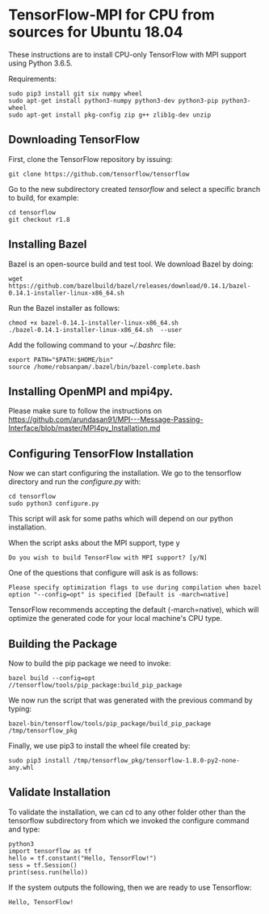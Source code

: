 # TensorFlow-MPI for CPU from sources for Ubuntu 18.04

These instructions are to install CPU-only TensorFlow with MPI support using Python 3.6.5.

Requirements:

    sudo pip3 install git six numpy wheel 
    sudo apt-get install python3-numpy python3-dev python3-pip python3-wheel
    sudo apt-get install pkg-config zip g++ zlib1g-dev unzip

## Downloading TensorFlow

First, clone the TensorFlow repository by issuing:
  
    git clone https://github.com/tensorflow/tensorflow
 
Go to the new subdirectory created _tensorflow_ and select a specific branch to build, for example:
    
    cd tensorflow
    git checkout r1.8
    
## Installing Bazel

Bazel is an open-source build and test tool. We download Bazel by doing:

    wget https://github.com/bazelbuild/bazel/releases/download/0.14.1/bazel-0.14.1-installer-linux-x86_64.sh

Run the Bazel installer as follows:

    chmod +x bazel-0.14.1-installer-linux-x86_64.sh 
    ./bazel-0.14.1-installer-linux-x86_64.sh  --user

Add the following command to your _~/.bashrc_ file:

    export PATH="$PATH:$HOME/bin"
    source /home/robsanpam/.bazel/bin/bazel-complete.bash

## Installing OpenMPI and mpi4py.

Please make sure to follow the instructions on https://github.com/arundasan91/MPI---Message-Passing-Interface/blob/master/MPI4py_Installation.md


## Configuring TensorFlow Installation

Now we can start configuring the installation. We go to the tensorflow directory and run the _configure.py_ with:

    cd tensorflow
    sudo python3 configure.py
    
This script will ask for some paths which will depend on our python installation.

When the script asks about the MPI support, type y

    Do you wish to build TensorFlow with MPI support? [y/N]
    
One of the questions that configure will ask is as follows:

    Please specify optimization flags to use during compilation when bazel option "--config=opt" is specified [Default is -march=native]

TensorFlow recommends accepting the default (-march=native), which will optimize the generated code for your local machine's CPU type.

## Building the Package

Now to build the pip package we need to invoke:

    bazel build --config=opt //tensorflow/tools/pip_package:build_pip_package
    
We now run the script that was generated with the previous command by typing:

    bazel-bin/tensorflow/tools/pip_package/build_pip_package /tmp/tensorflow_pkg

Finally, we use pip3 to install the wheel file created by:

    sudo pip3 install /tmp/tensorflow_pkg/tensorflow-1.8.0-py2-none-any.whl

## Validate Installation

To validate the installation, we can cd to any other folder other than the tensorflow subdirectory from which we invoked the configure command and type:

    python3
    import tensorflow as tf
    hello = tf.constant("Hello, TensorFlow!")
    sess = tf.Session()
    print(sess.run(hello))
    
If the system outputs the following, then we are ready to use Tensorflow:

    Hello, TensorFlow!

